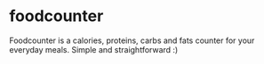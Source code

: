 # foodcounter
Foodcounter is a calories, proteins, carbs and fats counter for your everyday meals. Simple and straightforward :)
